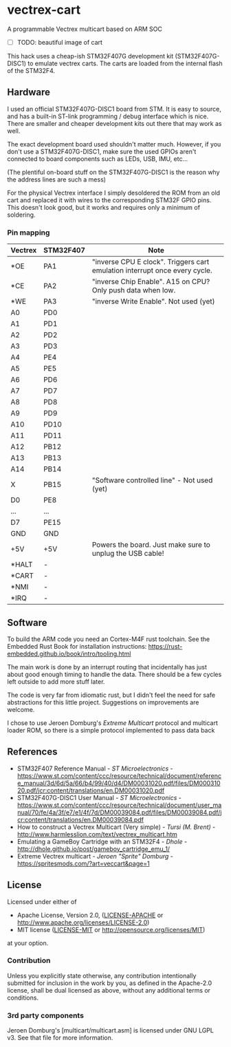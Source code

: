 # vectrex-cart
A programmable Vectrex multicart based on ARM SOC

- [ ] TODO: beautiful image of cart

This hack uses a cheap-ish STM32F407G development kit (STM32F407G-DISC1) to emulate vectrex carts. The carts are loaded from the internal flash of the STM32F4.

## Hardware

I used an official STM32F407G-DISC1 board from STM. It is easy to source, and has a built-in ST-link programming / debug interface which is nice. There are smaller and cheaper development kits out there that may work as well.

The exact development board used shouldn't matter much. However, if you don't use a STM32F407G-DISC1,
make sure the used GPIOs aren't connected to board components such as LEDs, USB, IMU, etc...

(The plentiful on-board stuff on the STM32F407G-DISC1 is the reason why the address lines are such a mess)

For the physical Vectrex interface I simply desoldered the ROM from an old cart and replaced it with wires to the corresponding STM32F GPIO pins. This doesn't look good, but it works and requires only a minimum of soldering. 

### Pin mapping
Vectrex | STM32F407 | Note
--------|-----------|-----
*OE | PA1 | "inverse CPU E clock". Triggers cart emulation interrupt once every cycle.
*CE | PA2 |        "inverse Chip Enable". A15 on CPU? Only push data when low.
*WE | PA3 |        "inverse Write Enable". Not used (yet)
A0  | PD0
A1  | PD1
A2  | PD2
A3  | PD3
A4  | PE4
A5  | PE5
A6  | PD6
A7  | PD7
A8  | PD8
A9  | PD9
A10 | PD10
A11 | PD11
A12 | PB12
A13 | PB13
A14 | PB14
X   | PB15 | "Software controlled line" - Not used (yet)
D0  | PE8
...  | ...
D7  | PE15
GND | GND
+5V | +5V | Powers the board. Just make sure to unplug the USB cable!
*HALT |  -
*CART |  -
*NMI  |  -
*IRQ  |  -

## Software

To build the ARM code you need an Cortex-M4F rust toolchain. See the Embedded Rust Book for installation instructions: https://rust-embedded.github.io/book/intro/tooling.html

The main work is done by an interrupt routing that incidentally has just about good enough timing to handle the data. There should be a few cycles left outside to add more stuff later.

The code is very far from idiomatic rust, but I didn't feel the need for safe abstractions for this little project. Suggestions on improvements are welcome.

I chose to use Jeroen Domburg's *Extreme Multicart* protocol and multicart loader ROM, so there is a simple protocol implemented to pass data back

## References
* STM32F407 Reference Manual - *ST Microelectronics* - https://www.st.com/content/ccc/resource/technical/document/reference_manual/3d/6d/5a/66/b4/99/40/d4/DM00031020.pdf/files/DM00031020.pdf/jcr:content/translations/en.DM00031020.pdf
* STM32F407G-DISC1 User Manual - *ST Microelectronics* - https://www.st.com/content/ccc/resource/technical/document/user_manual/70/fe/4a/3f/e7/e1/4f/7d/DM00039084.pdf/files/DM00039084.pdf/jcr:content/translations/en.DM00039084.pdf
* How to construct a Vectrex Multicart (Very simple) - *Tursi (M. Brent)* - http://www.harmlesslion.com/text/vectrex_multicart.htm
* Emulating a GameBoy Cartridge with an STM32F4 - *Dhole* - http://dhole.github.io/post/gameboy_cartridge_emu_1/
* Extreme Vectrex multicart - *Jeroen "Sprite" Domburg* - https://spritesmods.com/?art=veccart&page=1

## License

Licensed under either of

 * Apache License, Version 2.0, ([LICENSE-APACHE](LICENSE-APACHE) or http://www.apache.org/licenses/LICENSE-2.0)
 * MIT license ([LICENSE-MIT](LICENSE-MIT) or http://opensource.org/licenses/MIT)

at your option.

### Contribution

Unless you explicitly state otherwise, any contribution intentionally submitted
for inclusion in the work by you, as defined in the Apache-2.0 license, shall be dual licensed as above, without any
additional terms or conditions.

### 3rd party components

Jeroen Domburg's [multicart/multicart.asm] is licensed under GNU LGPL v3. See that file for more information.


